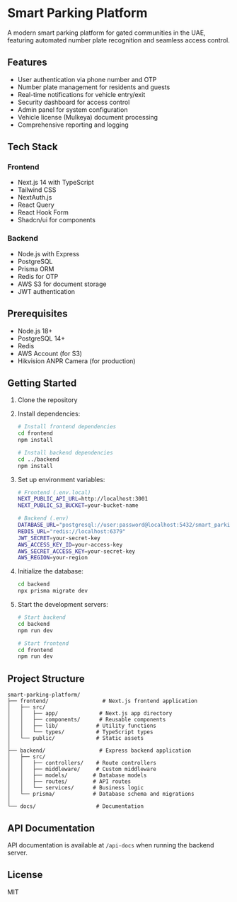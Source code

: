 # Smart Parking Platform

A modern smart parking platform for gated communities in the UAE, featuring automated number plate recognition and seamless access control.

## Features

- User authentication via phone number and OTP
- Number plate management for residents and guests
- Real-time notifications for vehicle entry/exit
- Security dashboard for access control
- Admin panel for system configuration
- Vehicle license (Mulkeya) document processing
- Comprehensive reporting and logging

## Tech Stack

### Frontend
- Next.js 14 with TypeScript
- Tailwind CSS
- NextAuth.js
- React Query
- React Hook Form
- Shadcn/ui for components

### Backend
- Node.js with Express
- PostgreSQL
- Prisma ORM
- Redis for OTP
- AWS S3 for document storage
- JWT authentication

## Prerequisites

- Node.js 18+
- PostgreSQL 14+
- Redis
- AWS Account (for S3)
- Hikvision ANPR Camera (for production)

## Getting Started

1. Clone the repository
2. Install dependencies:
   ```bash
   # Install frontend dependencies
   cd frontend
   npm install

   # Install backend dependencies
   cd ../backend
   npm install
   ```

3. Set up environment variables:
   ```bash
   # Frontend (.env.local)
   NEXT_PUBLIC_API_URL=http://localhost:3001
   NEXT_PUBLIC_S3_BUCKET=your-bucket-name

   # Backend (.env)
   DATABASE_URL="postgresql://user:password@localhost:5432/smart_parking"
   REDIS_URL="redis://localhost:6379"
   JWT_SECRET=your-secret-key
   AWS_ACCESS_KEY_ID=your-access-key
   AWS_SECRET_ACCESS_KEY=your-secret-key
   AWS_REGION=your-region
   ```

4. Initialize the database:
   ```bash
   cd backend
   npx prisma migrate dev
   ```

5. Start the development servers:
   ```bash
   # Start backend
   cd backend
   npm run dev

   # Start frontend
   cd frontend
   npm run dev
   ```

## Project Structure

```
smart-parking-platform/
├── frontend/                 # Next.js frontend application
│   ├── src/
│   │   ├── app/             # Next.js app directory
│   │   ├── components/      # Reusable components
│   │   ├── lib/            # Utility functions
│   │   └── types/          # TypeScript types
│   └── public/             # Static assets
│
├── backend/                 # Express backend application
│   ├── src/
│   │   ├── controllers/    # Route controllers
│   │   ├── middleware/     # Custom middleware
│   │   ├── models/        # Database models
│   │   ├── routes/        # API routes
│   │   └── services/      # Business logic
│   └── prisma/            # Database schema and migrations
│
└── docs/                   # Documentation
```

## API Documentation

API documentation is available at `/api-docs` when running the backend server.

## License

MIT 